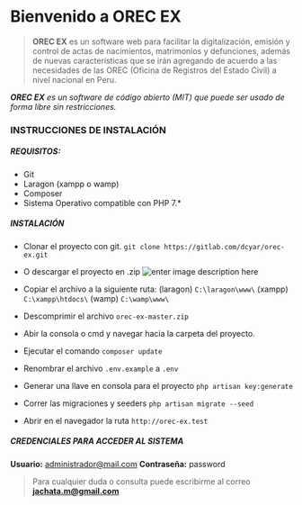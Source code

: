 # Bienvenido a OREC EX

> **OREC EX** es un software web para facilitar la digitalización, emisión y control de actas de nacimientos, matrimonios y defunciones, además de nuevas características que se irán agregando de acuerdo a las necesidades de las OREC (Oficina de Registros del Estado Civil) a nivel nacional en Peru.

***OREC EX** es un software de código abierto (MIT) que puede ser usado de forma libre sin restricciones.*

### INSTRUCCIONES DE INSTALACIÓN

##### REQUISITOS:
 - Git
 - Laragon (xampp o wamp)
 - Composer
 - Sistema Operativo compatible con PHP 7.*

##### INSTALACIÓN
 - Clonar el proyecto con git.
 `git clone https://gitlab.com/dcyar/orec-ex.git`
 
 - O descargar el proyecto en .zip
![enter image description here](https://i.imgur.com/eDYT2dz.jpg)

- Copiar el archivo a la siguiente ruta:
(laragon) `C:\laragon\www\`
(xampp) `C:\xampp\htdocs\`
(wamp) `C:\wamp\www\`

- Descomprimir el archivo `orec-ex-master.zip`
- Abir la consola o cmd y navegar hacia la carpeta del proyecto.
- Ejecutar el comando `composer update`
- Renombrar el archivo `.env.example` a `.env`
- Generar una llave en consola para el proyecto `php artisan key:generate`
- Correr las migraciones y seeders `php artisan migrate --seed`
- Abrir en el navegador la ruta `http://orec-ex.test`

##### CREDENCIALES PARA ACCEDER AL SISTEMA

**Usuario:** administrador@mail.com
**Contraseña:** password

> Para cualquier duda o consulta puede escribirme al correo **jachata.m@gmail.com**
